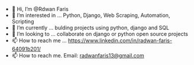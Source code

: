 - 👋 Hi, I’m @Rdwan Faris
- 👀 I’m interested in ... Python, Django,  Web Scraping, Automation, Scripting 
- 🌱 I’m currently ... bulding projects using python, django and SQL  
- 💞️ I’m looking to ... collaborate on django or python open source projects
- 📫 How to reach me ... https://www.linkedin.com/in/radwan-faris-64091b201/
 - 📫 How to reach me. Email: radwanfaris13@gmail.com 
<!---
RNFS/RNFS is a ✨ special ✨ repository because its `README.md` (this file) appears on your GitHub profile.
You can click the Preview link to take a look at your changes.
--->
